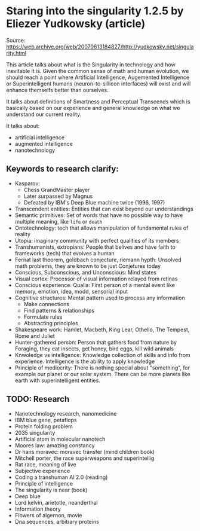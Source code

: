 # Staring into the singularity 1.2.5 by Eliezer Yudkowsky (article)

Source: https://web.archive.org/web/20070613184827/http://yudkowsky.net/singularity.html

This article talks about what is the Singularity in technology and how inevitable it is. Given the common sense of math and human evolution, we should reach a point where Artificial Intelligence, Augemented Intelligence or Superintelligent humans (neuron-to-sillicon interfaces) will exist and will enhance themselfs better than ourselves.

It talks about definitions of Smartness and Perceptual Transcends which is basically based on our experience and general knowledge on what we understand our current reality.

It talks about:
- artificial intelligence
- augmented intelligence
- nanotechnology

## Keywords to research clarify:
- Kasparov: 
    - Chess GrandMaster player
    - Later surpassed by Magnus
    - Defeated by IBM's Deep Blue machine twice (1996, 1997)
- Transcendent entities: Entities that can exist beyond our understandings
- Semantic primitives: Set of words that have no possible way to have multiple meaning, like `life` or `death`
- Ontotechnology: tech that allows manipulation of fundamental rules of reality
- Utopia: imaginary community with perfect qualities of its members
- Transhumanists, extropians: People that belives and have faith to frameworks (tech) that evolves a human
- Fernat last theorem, goldbach conjecture, riemann hypth: Unsolved math problems, they are known to be just Conjetures today
- Conscious, Subconscious, and Unconscious: Mind states
- Visual cortex: Processor of visual information relayed from retinas
- Conscious experience. Qualia: First person of a mental event like memory, emotion, idea, modd, sensorial input
- Cognitive structures: Mental pattern used to process any information
    - Make connections
    - Find patterns & relationships
    - Formulate rules
    - Abstracting principles
- Shakespeare work: Hamlet, Macbeth, King Lear, Othello, The Tempest, Rome and Juliet
- Hunter-gathered person: Person that gathers food from nature by Foraging, they eat insects, get honey, bird eggs, kill wild animals
- Knwoledge vs intelligence: Knowledge collection of skills and info from experience. Intelligence is the ability to apply knowledge
- Principle of mediocrity: There is nothing special about "something", for example our planet or our solar system. There can be more planets like earth with superintelligent entities.

## TODO: Research
- Nanotechnology research, nanomedicine
- IBM blue gene, petaflops
- Protein folding problem
- 2035 singularity
- Artificial atom in molecular nanotech
- Moores law: amazing constancy
- Dr hans moravec: moravec transfer (mind children book)
- Mitchell porter, the race superweapons and superintellig
- Rat race, meaning of live
- Subjective experience
- Coding a transhuman AI 2.0 (reading)
- Principle of intelligence
- The singularity is near (book)
- Deep blue
- Lord kelvin, arietotle, neanderthal
- Information theory
- Flowers of algernon, movie
- Dna sequences, arbitrary proteins
